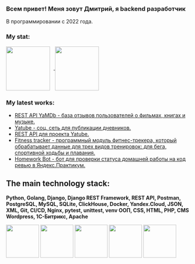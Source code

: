 ### Всем привет! Меня зовут Дмитрий, я backend разработчик
В программировании с 2022 года.

### My stat:
<div>
<a href="https://github-readme-stats.vercel.app/api?username=wisphes&hide=contribs&show_icons=true&theme=dark">
  <img  align="center" height="120"style="margin-right: 10px" src="https://github-readme-stats.vercel.app/api?username=wisphes&hide=contribs&show_icons=true&theme=dark" />
</a>
<a href="https://github-readme-stats.vercel.app/api/top-langs/?username=wisphes&layout=compact&theme=dark">
  <img align="center" height="120" src="https://github-readme-stats.vercel.app/api/top-langs/?username=wisphes&layout=compact&theme=dark" />
</a>
</div>

### My latest works:
<!-- START -->
- [REST API YaMDb - база отзывов пользователей о фильмах, книгах и музыке.](https://github.com/WispHes/api_yamdb)
- [Yatube - соц. сеть для публикации дневников.](https://github.com/WispHes/hw05_final)
- [REST API для проекта Yatube.](https://github.com/WispHes/api_final_yatube)
- [Fitness tracker - программный модуль фитнес-трекера, который обрабатывает данные для трех видов тренировок: для бега,    спортивной ходьбы и плавания.](https://github.com/WispHes/hw_python_oop)
- [Homework Bot - бот для проверки статуса домашней работы на код ревью в Яндекс.Практикум.](https://github.com/WispHes/homework_bot)
<!-- END -->

## The main technology stack:
**Python, Golang, Django, Django REST Framework, REST API, Postman, PostgreSQL, MySQL, SQLite, ClickHouse,  Docker, Yandex.Cloud, JSON, XML, Git, CI/CD, Nginx, pytest, unittest, venv ООП, CSS, HTML, PHP, CMS Wordpress, 1С-Битрикс, Apache**
<div>
  <img height="90" src="https://cdn.jsdelivr.net/gh/devicons/devicon/icons/python/python-original-wordmark.svg" href="https://www.python.org/" />
  <img height="90" src="https://cdn.jsdelivr.net/gh/devicons/devicon/icons/go/go-original.svg" />
  <img height="90"  src="https://cdn.jsdelivr.net/gh/devicons/devicon/icons/django/django-plain.svg" />
  <img  height="90"src="https://cdn.jsdelivr.net/gh/devicons/devicon/icons/postgresql/postgresql-original.svg" />
  <img height="90" src="https://cdn.jsdelivr.net/gh/devicons/devicon/icons/docker/docker-original.svg" />
</div>

